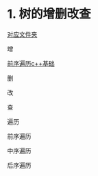 


# 1. 树的增删改查


[对应文件夹](file:///D:/tridu33/vnote_notebooks/codes/c++/dataStructure/bintree)


增


[前序遍历c++基础](file:///D:/tridu33/vnote_notebooks/codes/c++/dataStructure/bintree/BinNode_travInorder.h)


[]()


[]()

删
[]()

[]()

[]()

[]()

[]()

[]()

[]()

[]()



改
[]()

[]()

[]()

[]()

[]()

[]()

[]()

[]()

查

[]()

[]()

[]()

[]()

[]()

[]()

[]()

[]()





遍历


前序遍历

[]()

[]()

[]()

[]()

[]()

[]()

[]()

[]()

中序遍历

[]()

[]()

[]()

[]()

[]()

[]()

[]()

[]()


后序遍历




[]()

[]()

[]()

[]()

[]()

[]()

[]()

[]()

































